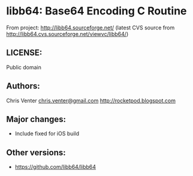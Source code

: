 libb64: Base64 Encoding C Routine
=================================

From project: <http://libb64.sourceforge.net/> (latest CVS source from <http://libb64.cvs.sourceforge.net/viewvc/libb64/>)

LICENSE:
--------

Public domain

Authors:
--------

Chris Venter	chris.venter@gmail.com	http://rocketpod.blogspot.com

Major changes:
--------------

- Include fixed for iOS build

Other versions:
---------------

- <https://github.com/libb64/libb64>
